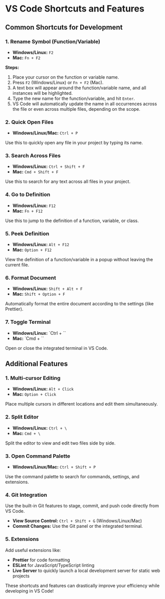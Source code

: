 # VS Code Shortcuts and Features

## Common Shortcuts for Development

### 1. Rename Symbol (Function/Variable)

- **Windows/Linux:** `F2`
- **Mac:** `Fn + F2`

**Steps:**

1. Place your cursor on the function or variable name.
2. Press `F2` (Windows/Linux) or `Fn + F2` (Mac).
3. A text box will appear around the function/variable name, and all instances will be highlighted.
4. Type the new name for the function/variable, and hit `Enter`.
5. VS Code will automatically update the name in all occurrences across the file or even across multiple files, depending on the scope.

### 2. Quick Open Files

- **Windows/Linux/Mac:** `Ctrl + P`

Use this to quickly open any file in your project by typing its name.

### 3. Search Across Files

- **Windows/Linux:** `Ctrl + Shift + F`
- **Mac:** `Cmd + Shift + F`

Use this to search for any text across all files in your project.

### 4. Go to Definition

- **Windows/Linux:** `F12`
- **Mac:** `Fn + F12`

Use this to jump to the definition of a function, variable, or class.

### 5. Peek Definition

- **Windows/Linux:** `Alt + F12`
- **Mac:** `Option + F12`

View the definition of a function/variable in a popup without leaving the current file.

### 6. Format Document

- **Windows/Linux:** `Shift + Alt + F`
- **Mac:** `Shift + Option + F`

Automatically format the entire document according to the settings (like Prettier).

### 7. Toggle Terminal

- **Windows/Linux:** `Ctrl + \``
- **Mac:** `Cmd + \``

Open or close the integrated terminal in VS Code.

## Additional Features

### 1. Multi-cursor Editing

- **Windows/Linux:** `Alt + Click`
- **Mac:** `Option + Click`

Place multiple cursors in different locations and edit them simultaneously.

### 2. Split Editor

- **Windows/Linux:** `Ctrl + \`
- **Mac:** `Cmd + \`

Split the editor to view and edit two files side by side.

### 3. Open Command Palette

- **Windows/Linux/Mac:** `Ctrl + Shift + P`

Use the command palette to search for commands, settings, and extensions.

### 4. Git Integration

Use the built-in Git features to stage, commit, and push code directly from VS Code.

- **View Source Control:** `Ctrl + Shift + G` (Windows/Linux/Mac)
- **Commit Changes:** Use the Git panel or the integrated terminal.

### 5. Extensions

Add useful extensions like:

- **Prettier** for code formatting
- **ESLint** for JavaScript/TypeScript linting
- **Live Server** to quickly launch a local development server for static web projects

These shortcuts and features can drastically improve your efficiency while developing in VS Code!
